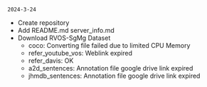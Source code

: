 `2024-3-24`
- Create repository
- Add README.md server_info.md
- Download RVOS-SgMg Dataset
  - coco: Converting file failed due to limited CPU Memory
  - refer_youtube_vos: Weblink expired
  - refer_davis: OK
  - a2d_sentences: Annotation file google drive link expired
  - jhmdb_sentences: Annotation file google drive link expired
